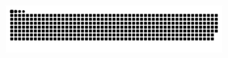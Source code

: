 <picture>
  <source media="(prefers-color-scheme: dark)" srcset="https://raw.githubusercontent.com/KurobaKaitou/KurobaKaitou/output/github-contribution-grid-snake-dark.svg">
  <source media="(prefers-color-scheme: light)" srcset="https://raw.githubusercontent.com/KurobaKaitou/KurobaKaitou/output/github-contribution-grid-snake.svg">
  <img alt="github contribution grid snake animation" src="https://raw.githubusercontent.com/KurobaKaitou/KurobaKaitou/output/github-contribution-grid-snake.svg">
</picture>